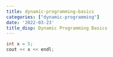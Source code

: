 ```yaml
---
title: dynamic-programming-basics
categories: ["dynamic-programming"]
date: '2022-03-23'
title_disp: Dynamic Programming Basics
---
```


```cpp
int x = 5;
cout << x << endl;
```